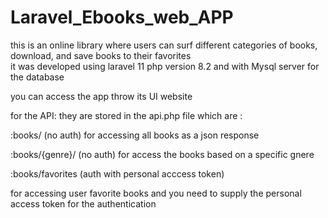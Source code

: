 # Laravel_Ebooks_web_APP
this is an online library where users can surf different categories of books, download, and save books to their favorites  
it was developed using laravel 11
php version 8.2 and with Mysql server for the database

you can access the app throw its UI website

for the API:
they are stored in the api.php file
which are : 

:books/  (no auth)
for accessing all books as a json response

:books/{genre}/ (no auth)
for access the books based on a specific gnere

:books/favorites   (auth with personal acccess token)

for accessing user favorite books and you need to supply the personal access token for the authentication

